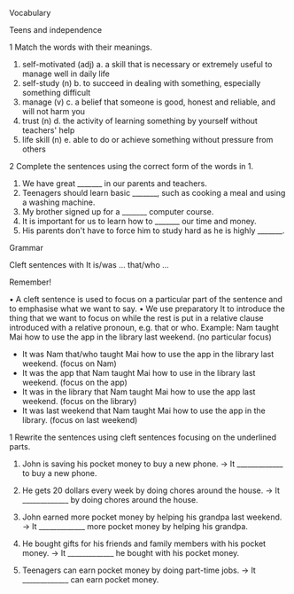 Vocabulary

Teens and independence

1 Match the words with their meanings.

1. self-motivated (adj)   a. a skill that is necessary or extremely useful to manage well in daily life
2. self-study (n)         b. to succeed in dealing with something, especially something difficult
3. manage (v)           c. a belief that someone is good, honest and reliable, and will not harm you
4. trust (n)              d. the activity of learning something by yourself without teachers' help
5. life skill (n)          e. able to do or achieve something without pressure from others

2 Complete the sentences using the correct form of the words in 1.

1. We have great _______ in our parents and teachers.
2. Teenagers should learn basic _______, such as cooking a meal and using a washing machine.
3. My brother signed up for a _______ computer course.
4. It is important for us to learn how to _______ our time and money.
5. His parents don't have to force him to study hard as he is highly _______.

Grammar

Cleft sentences with It is/was ... that/who ...

Remember!

• A cleft sentence is used to focus on a particular part of the sentence and to emphasise what we want to say.
• We use preparatory It to introduce the thing that we want to focus on while the rest is put in a relative clause introduced with a relative pronoun, e.g. that or who.
Example:
Nam taught Mai how to use the app in the library last weekend. (no particular focus)
- It was Nam that/who taught Mai how to use the app in the library last weekend. (focus on Nam)
- It was the app that Nam taught Mai how to use in the library last weekend. (focus on the app)
- It was in the library that Nam taught Mai how to use the app last weekend. (focus on the library)
- It was last weekend that Nam taught Mai how to use the app in the library. (focus on last weekend)

1 Rewrite the sentences using cleft sentences focusing on the underlined parts.

1. John is saving his pocket money to buy a new phone.
→ It _____________ to buy a new phone.

2. He gets 20 dollars every week by doing chores around the house.
→ It _____________ by doing chores around the house.

3. John earned more pocket money by helping his grandpa last weekend.
→ It _____________ more pocket money by helping his grandpa.

4. He bought gifts for his friends and family members with his pocket money.
→ It _____________ he bought with his pocket money.

5. Teenagers can earn pocket money by doing part-time jobs.
→ It _____________ can earn pocket money.
